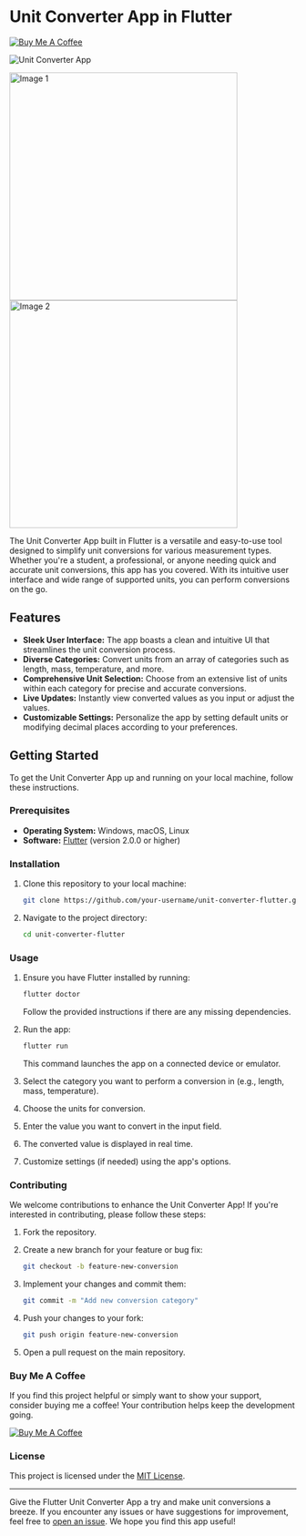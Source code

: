 # Unit Converter App in Flutter

[![Buy Me A Coffee](https://img.shields.io/badge/Buy%20Me%20A%20Coffee-Donate-orange.svg)](https://www.buymeacoffee.com/janithhansidu)

![Unit Converter App](https://github.com/janith99hansidu/Flutter-opensource-projects/blob/main/unitconverter/screenshots/1.png)
<div>
  <img src="https://github.com/janith99hansidu/Flutter-opensource-projects/blob/main/unitconverter/screenshots/1.png" alt="Image 1" width="400" />
  <img src="https://github.com/janith99hansidu/Flutter-opensource-projects/blob/main/unitconverter/screenshots/2.png" alt="Image 2" width="400" />
</div>

The Unit Converter App built in Flutter is a versatile and easy-to-use tool designed to simplify unit conversions for various measurement types. Whether you're a student, a professional, or anyone needing quick and accurate unit conversions, this app has you covered. With its intuitive user interface and wide range of supported units, you can perform conversions on the go.

## Features

- **Sleek User Interface:** The app boasts a clean and intuitive UI that streamlines the unit conversion process.
- **Diverse Categories:** Convert units from an array of categories such as length, mass, temperature, and more.
- **Comprehensive Unit Selection:** Choose from an extensive list of units within each category for precise and accurate conversions.
- **Live Updates:** Instantly view converted values as you input or adjust the values.
- **Customizable Settings:** Personalize the app by setting default units or modifying decimal places according to your preferences.

## Getting Started

To get the Unit Converter App up and running on your local machine, follow these instructions.

### Prerequisites

- **Operating System:** Windows, macOS, Linux
- **Software:** [Flutter](https://flutter.dev/docs/get-started/install) (version 2.0.0 or higher)

### Installation

1. Clone this repository to your local machine:

   ```bash
   git clone https://github.com/your-username/unit-converter-flutter.git
   ```

2. Navigate to the project directory:

   ```bash
   cd unit-converter-flutter
   ```

### Usage

1. Ensure you have Flutter installed by running:

   ```bash
   flutter doctor
   ```

   Follow the provided instructions if there are any missing dependencies.

2. Run the app:

   ```bash
   flutter run
   ```

   This command launches the app on a connected device or emulator.

3. Select the category you want to perform a conversion in (e.g., length, mass, temperature).

4. Choose the units for conversion.

5. Enter the value you want to convert in the input field.

6. The converted value is displayed in real time.

7. Customize settings (if needed) using the app's options.

### Contributing

We welcome contributions to enhance the Unit Converter App! If you're interested in contributing, please follow these steps:

1. Fork the repository.

2. Create a new branch for your feature or bug fix:

   ```bash
   git checkout -b feature-new-conversion
   ```

3. Implement your changes and commit them:

   ```bash
   git commit -m "Add new conversion category"
   ```

4. Push your changes to your fork:

   ```bash
   git push origin feature-new-conversion
   ```

5. Open a pull request on the main repository.

### Buy Me A Coffee

If you find this project helpful or simply want to show your support, consider buying me a coffee! Your contribution helps keep the development going.

[![Buy Me A Coffee](https://img.shields.io/badge/Buy%20Me%20A%20Coffee-Donate-orange.svg)](https://www.buymeacoffee.com/janithhansidu)

### License

This project is licensed under the [MIT License](LICENSE).

---

Give the Flutter Unit Converter App a try and make unit conversions a breeze. If you encounter any issues or have suggestions for improvement, feel free to [open an issue](https://github.com/your-username/unit-converter-flutter/issues). We hope you find this app useful!